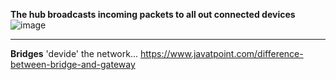 
**The hub broadcasts incoming packets to all out connected devices**
![image](https://github.com/rmpasswd/DevOps-Learning-Path/assets/35218856/c277877d-b8ff-44e8-8f3d-ec7c818a7463)

---

**Bridges** 'devide' the network...
https://www.javatpoint.com/difference-between-bridge-and-gateway

